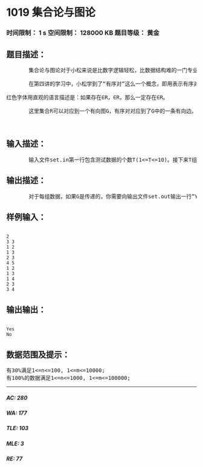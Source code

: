 # 1019 集合论与图论   
### 时间限制： 1 s     空间限制： 128000 KB     题目等级： 黄金  
## 题目描述：  

<pre>
       集合论与图论对于小松来说是比数字逻辑轻松，比数据结构难的一门专业必修课。虽然小松在高中的时候已经自学过了离散数学中的图论，组合，群论等知识。但对于集合论，小松还是比较陌生的。集合论的好多东西也涉及到了图论的知识。
 
       在第四讲的学习中，小松学到了“有序对”这么一个概念，即用<x, y>表示有序对x和y。要注意的是有序对<x, y>不等于有序对<y, x>。对于一个有序对集合R={<x,y>, <y, z>, <x,  z>，……}，我们说R是传递的，当且仅当他满足下面的性质：
 
红色字体用直观的语言描述是：如果存在<x, y>∈R，<y, z>∈R，那么一定存在<x, z>∈R。
 
       这里集合R可以对应到一个有向图G，有序对<x ,y>对应到了G中的一条有向边。 你现在的任务是，对于任意给定的一个简单有向图G（同一有向边不出现两次），判断G是否具有传递性。
 

</pre>
  
  
## 输入描述：  

<pre>
       输入文件set.in第一行包含测试数据的个数T(1<=T<=10)。接下来T组测试数据，每组测试数据第一行包含两个个整数n和m（1<=n<=1000, n<=m<=100000），表示G中元素个数和有向边的个数，接下来的m行每行2个整数x, y（1<=x,y<=n）表示x与y之间有一条有向边连接。
</pre>
  
  
## 输出描述：  

<pre>
       对于每组数据，如果G是传递的，你需要向输出文件set.out输出一行”Yes”, 否则输出一行”No”。
</pre>
  
  
## 样例输入：  

<pre><code>
2
3 3
1 2
1 3
2 3
4 5
1 2
1 3
1 4
2 3
3 4
</code></pre>
  
  
## 输出输出：  

<pre><code>
Yes
No
</code></pre>
  
  
## 数据范围及提示：  

<pre>
有30%满足1<=n<=100, 1<=m<=10000;
有100%的数据满足1<=n<=1000, 1<=m<=100000;
</pre>
  
  
***  

##### AC: 280  
##### WA: 177  
##### TLE: 103  
##### MLE: 3  
##### RE: 77  
